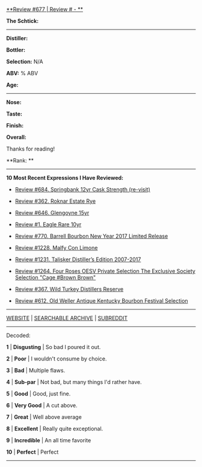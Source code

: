 
[**Review #677 |  Review # - **]()

**The Schtick:** 

-----

**Distiller:** 

**Bottler:** 

**Selection:** N/A

**ABV:** % ABV

**Age:**  

-----

**Nose:**  

**Taste:** 

**Finish:** 

**Overall:** 

Thanks for reading!

**Rank: **

----- 

**10 Most Recent  Expressions I Have Reviewed:** 

- [Review #684. Springbank 12yr Cask Strength (re-visit)]( https://t8ke.review/review-684-springbank-12yr-cask-strength-revisit/) 

- [Review #362. Roknar Estate Rye]( https://t8ke.review/review-362-roknar-estate-rye/) 

- [Review #646. Glengoyne 15yr]( https://t8ke.review/review-646-glengoyne-15yr/) 

- [Review #1. Eagle Rare 10yr]( https://t8ke.review) 

- [Review #770. Barrell Bourbon New Year 2017 Limited Release]( https://t8ke.review/review-770-barrell-bourbon-new-year-limited-edition-2017/) 

- [Review #1228. Malfy Con Limone]( https://t8ke.review/review-1228-malfy-con-limone) 

- [Review #1231. Talisker Distiller’s Edition 2007-2017]( https://t8ke.review/review-1231-talisker-distillers-edition-2007-2017) 

- [Review #1264. Four Roses OESV Private Selection The Exclusive Society Selection "Cage #Brown Brown"]( https://t8ke.review/review-1264-four-roses-oesv-private-selection-the-exclusive-society-selection-cage-brown-brown) 

- [Review #367. Wild Turkey Distillers Reserve]( https://t8ke.review/review-367-wild-turkey-distillers-reserve-japan-export-13yr/) 

- [Review #612. Old Weller Antique Kentucky Bourbon Festival Selection]( https://t8ke.review/review-612-old-weller-antique-kentucky-bourbon-festival/) 

-----

[WEBSITE](https://t8ke.review) | [SEARCHABLE ARCHIVE](https://t8ke.review/review-archive/) | [SUBREDDIT](https://reddit.com/r/t8kereviews)

-----

Decoded:

**1** | **Disgusting** | So bad I poured it out.

**2** | **Poor** | I wouldn't consume by choice.

**3** | **Bad** | Multiple flaws.

**4** | **Sub-par** | Not bad, but many things I'd rather have.

**5** | **Good** | Good, just fine.

**6** | **Very Good** | A cut above.

**7** | **Great** | Well above average

**8** | **Excellent** | Really quite exceptional.

**9** | **Incredible** | An all time favorite

**10** | **Perfect** | Perfect

----


